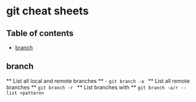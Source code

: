 # git cheat sheets

## Table of contents
- [branch](https://github.com/rajsherror404/Lifelong_Learning/edit/master/_cheat_sheets/git_cheat_sheet#branch)


branch
---------  

** List all local and remote branches ** - ```git branch -a ```
** List all remote branches ** ```git branch -r ```
** List branches with <pattern> ** ```git branch -a/r --list <pattern>```

